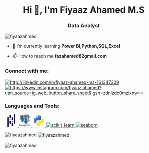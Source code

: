 <h1 align="center">Hi 👋, I'm Fiyaaz Ahamed M.S</h1>
<h3 align="center">Data Analyst</h3>

<p align="left"> <img src="https://komarev.com/ghpvc/?username=fiyaazahmed&label=Profile%20views&color=0e75b6&style=flat" alt="fiyaazahmed" /> </p>

- 🌱 I’m currently learning **Power BI,Python,SQL,Excel**

- 📫 How to reach me **fazahamed82gmail.com**

<h3 align="left">Connect with me:</h3>
<p align="left">
<a href="https://linkedin.com/in/http://linkedin.com/in/fiyaaz-ahamed-ms-161347309" target="blank"><img align="center" src="https://raw.githubusercontent.com/rahuldkjain/github-profile-readme-generator/master/src/images/icons/Social/linked-in-alt.svg" alt="http://linkedin.com/in/fiyaaz-ahamed-ms-161347309" height="30" width="40" /></a>
<a href="https://instagram.com/https://www.instagram.com/fiyaaz.ahamed?utm_source=ig_web_button_share_sheet&igsh=zdnlzdc0mzixnw==" target="blank"><img align="center" src="https://raw.githubusercontent.com/rahuldkjain/github-profile-readme-generator/master/src/images/icons/Social/instagram.svg" alt="https://www.instagram.com/fiyaaz.ahamed?utm_source=ig_web_button_share_sheet&igsh=zdnlzdc0mzixnw==" height="30" width="40" /></a>
</p>

<h3 align="left">Languages and Tools:</h3>
<p align="left"> <a href="https://pandas.pydata.org/" target="_blank" rel="noreferrer"> <img src="https://raw.githubusercontent.com/devicons/devicon/2ae2a900d2f041da66e950e4d48052658d850630/icons/pandas/pandas-original.svg" alt="pandas" width="40" height="40"/> </a> <a href="https://www.postgresql.org" target="_blank" rel="noreferrer"> <img src="https://raw.githubusercontent.com/devicons/devicon/master/icons/postgresql/postgresql-original-wordmark.svg" alt="postgresql" width="40" height="40"/> </a> <a href="https://www.python.org" target="_blank" rel="noreferrer"> <img src="https://raw.githubusercontent.com/devicons/devicon/master/icons/python/python-original.svg" alt="python" width="40" height="40"/> </a> <a href="https://scikit-learn.org/" target="_blank" rel="noreferrer"> <img src="https://upload.wikimedia.org/wikipedia/commons/0/05/Scikit_learn_logo_small.svg" alt="scikit_learn" width="40" height="40"/> </a> <a href="https://seaborn.pydata.org/" target="_blank" rel="noreferrer"> <img src="https://seaborn.pydata.org/_images/logo-mark-lightbg.svg" alt="seaborn" width="40" height="40"/> </a> </p>

<p><img align="left" src="https://github-readme-stats.vercel.app/api/top-langs?username=fiyaazahmed&show_icons=true&locale=en&layout=compact" alt="fiyaazahmed" /></p>

<p>&nbsp;<img align="center" src="https://github-readme-stats.vercel.app/api?username=fiyaazahmed&show_icons=true&locale=en" alt="fiyaazahmed" /></p>

<p><img align="center" src="https://github-readme-streak-stats.herokuapp.com/?user=fiyaazahmed&" alt="fiyaazahmed" /></p>
